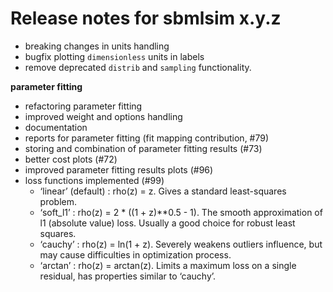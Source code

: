 # Release notes for sbmlsim x.y.z
- breaking changes in units handling
- bugfix plotting `dimensionless` units in labels
- remove deprecated `distrib` and `sampling` functionality.

**parameter fitting**
- refactoring parameter fitting
- improved weight and options handling
- documentation  
- reports for parameter fitting (fit mapping contribution, #79)
- storing and combination of parameter fitting results (#73)
- better cost plots (#72)
- improved parameter fitting results plots (#96)
- loss functions implemented (#99)
  - ‘linear’ (default) : rho(z) = z. Gives a standard least-squares problem.
  - ‘soft_l1’ : rho(z) = 2 * ((1 + z)**0.5 - 1). The smooth approximation of l1 (absolute value) loss. Usually a good choice for robust least squares.
  - ‘cauchy’ : rho(z) = ln(1 + z). Severely weakens outliers influence, but may cause difficulties in optimization process.
  - ‘arctan’ : rho(z) = arctan(z). Limits a maximum loss on a single residual, has properties similar to ‘cauchy’.
    
